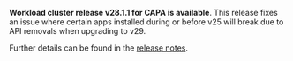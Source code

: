 **Workload cluster release v28.1.1 for CAPA is available**. This release fixes an issue where certain apps installed during or before v25 will break due to API removals when upgrading to v29.

Further details can be found in the [release notes](https://docs.giantswarm.io/changes/workload-cluster-releases-capa/releases/aws-28.1.1).
